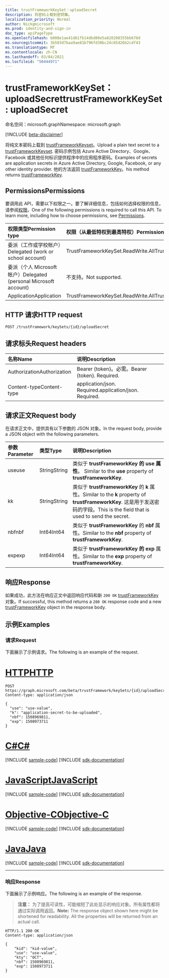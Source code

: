 ```yaml
---
title: trustFrameworkKeySet：uploadSecret
description: 将密码上载到密钥集。
localization_priority: Normal
author: Nickgmicrosoft
ms.prod: identity-and-sign-in
doc_type: apiPageType
ms.openlocfilehash: b008e1ae41d61fb14dbd80e5a820208355bb670d
ms.sourcegitcommit: 3b583d7baa9ae81b796fd30bc24c65d26b2cdf43
ms.translationtype: MT
ms.contentlocale: zh-CN
ms.lasthandoff: 03/04/2021
ms.locfileid: "50444971"
---
```

# <a name="trustframeworkkeyset-uploadsecret"></a><span data-ttu-id="3e640-103">trustFrameworkKeySet：uploadSecret</span><span class="sxs-lookup"><span data-stu-id="3e640-103">trustFrameworkKeySet: uploadSecret</span></span>

<span data-ttu-id="3e640-104">命名空间：microsoft.graph</span><span class="sxs-lookup"><span data-stu-id="3e640-104">Namespace: microsoft.graph</span></span>

[!INCLUDE [beta-disclaimer](../../includes/beta-disclaimer.md)]

<span data-ttu-id="3e640-105">将纯文本密码上载到 [trustFrameworkKeyset](../resources/trustframeworkkeyset.md)。</span><span class="sxs-lookup"><span data-stu-id="3e640-105">Upload a plain text secret to a [trustFrameworkKeyset](../resources/trustframeworkkeyset.md).</span></span> <span data-ttu-id="3e640-106">密码示例包括 Azure Active Directory、Google、Facebook 或其他任何标识提供程序中的应用程序密码。</span><span class="sxs-lookup"><span data-stu-id="3e640-106">Examples of secrets are application secrets in Azure Active Directory, Google, Facebook, or any other identity provider.</span></span> <span data-ttu-id="3e640-107">他的方法返回 [trustFrameworkKey](../resources/trustframeworkkey.md)。</span><span class="sxs-lookup"><span data-stu-id="3e640-107">his method returns [trustFrameworkKey](../resources/trustframeworkkey.md).</span></span>

## <a name="permissions"></a><span data-ttu-id="3e640-108">Permissions</span><span class="sxs-lookup"><span data-stu-id="3e640-108">Permissions</span></span>

<span data-ttu-id="3e640-p102">要调用此 API，需要以下权限之一。要了解详细信息，包括如何选择权限的信息，请参阅[权限](/graph/permissions-reference)。</span><span class="sxs-lookup"><span data-stu-id="3e640-p102">One of the following permissions is required to call this API. To learn more, including how to choose permissions, see [Permissions](/graph/permissions-reference).</span></span>

| <span data-ttu-id="3e640-111">权限类型</span><span class="sxs-lookup"><span data-stu-id="3e640-111">Permission type</span></span>                        | <span data-ttu-id="3e640-112">权限（从最低特权到最高特权）</span><span class="sxs-lookup"><span data-stu-id="3e640-112">Permissions (from least to most privileged)</span></span> |
|:---------------------------------------|:--------------------------------------------|
| <span data-ttu-id="3e640-113">委派（工作或学校帐户）</span><span class="sxs-lookup"><span data-stu-id="3e640-113">Delegated (work or school account)</span></span>     | <span data-ttu-id="3e640-114">TrustFrameworkKeySet.ReadWrite.All</span><span class="sxs-lookup"><span data-stu-id="3e640-114">TrustFrameworkKeySet.ReadWrite.All</span></span> |
| <span data-ttu-id="3e640-115">委派（个人 Microsoft 帐户）</span><span class="sxs-lookup"><span data-stu-id="3e640-115">Delegated (personal Microsoft account)</span></span> | <span data-ttu-id="3e640-116">不支持。</span><span class="sxs-lookup"><span data-stu-id="3e640-116">Not supported.</span></span> |
| <span data-ttu-id="3e640-117">Application</span><span class="sxs-lookup"><span data-stu-id="3e640-117">Application</span></span>                            | <span data-ttu-id="3e640-118">TrustFrameworkKeySet.ReadWrite.All</span><span class="sxs-lookup"><span data-stu-id="3e640-118">TrustFrameworkKeySet.ReadWrite.All</span></span> |

## <a name="http-request"></a><span data-ttu-id="3e640-119">HTTP 请求</span><span class="sxs-lookup"><span data-stu-id="3e640-119">HTTP request</span></span>

<!-- { "blockType": "ignored" } -->

```http
POST /trustFramework/keySets/{id}/uploadSecret
```

## <a name="request-headers"></a><span data-ttu-id="3e640-120">请求标头</span><span class="sxs-lookup"><span data-stu-id="3e640-120">Request headers</span></span>

| <span data-ttu-id="3e640-121">名称</span><span class="sxs-lookup"><span data-stu-id="3e640-121">Name</span></span>          | <span data-ttu-id="3e640-122">说明</span><span class="sxs-lookup"><span data-stu-id="3e640-122">Description</span></span>   |
|:--------------|:--------------|
| <span data-ttu-id="3e640-123">Authorization</span><span class="sxs-lookup"><span data-stu-id="3e640-123">Authorization</span></span> | <span data-ttu-id="3e640-p103">Bearer {token}。必需。</span><span class="sxs-lookup"><span data-stu-id="3e640-p103">Bearer {token}. Required.</span></span> |
| <span data-ttu-id="3e640-126">Content-type</span><span class="sxs-lookup"><span data-stu-id="3e640-126">Content-type</span></span>  | <span data-ttu-id="3e640-p104">application/json. Required.</span><span class="sxs-lookup"><span data-stu-id="3e640-p104">application/json. Required.</span></span> |

## <a name="request-body"></a><span data-ttu-id="3e640-129">请求正文</span><span class="sxs-lookup"><span data-stu-id="3e640-129">Request body</span></span>

<span data-ttu-id="3e640-130">在请求正文中，提供具有以下参数的 JSON 对象。</span><span class="sxs-lookup"><span data-stu-id="3e640-130">In the request body, provide a JSON object with the following parameters.</span></span>

| <span data-ttu-id="3e640-131">参数</span><span class="sxs-lookup"><span data-stu-id="3e640-131">Parameter</span></span>    | <span data-ttu-id="3e640-132">类型</span><span class="sxs-lookup"><span data-stu-id="3e640-132">Type</span></span>        | <span data-ttu-id="3e640-133">说明</span><span class="sxs-lookup"><span data-stu-id="3e640-133">Description</span></span> |
|:-------------|:------------|:------------|
|<span data-ttu-id="3e640-134">use</span><span class="sxs-lookup"><span data-stu-id="3e640-134">use</span></span>|<span data-ttu-id="3e640-135">String</span><span class="sxs-lookup"><span data-stu-id="3e640-135">String</span></span>|<span data-ttu-id="3e640-136">类似于 **trustFrameworkKey 的 use 属性**。 </span><span class="sxs-lookup"><span data-stu-id="3e640-136">Similar to the **use** property of **trustFrameworkKey**.</span></span>|
|<span data-ttu-id="3e640-137">k</span><span class="sxs-lookup"><span data-stu-id="3e640-137">k</span></span>|<span data-ttu-id="3e640-138">String</span><span class="sxs-lookup"><span data-stu-id="3e640-138">String</span></span>|<span data-ttu-id="3e640-139">类似于 **trustFrameworkKey** 的 **k** 属性。</span><span class="sxs-lookup"><span data-stu-id="3e640-139">Similar to the **k** property of **trustFrameworkKey**.</span></span> <span data-ttu-id="3e640-140">这是用于发送密码的字段。</span><span class="sxs-lookup"><span data-stu-id="3e640-140">This is the field that is used to send the secret.</span></span>|
|<span data-ttu-id="3e640-141">nbf</span><span class="sxs-lookup"><span data-stu-id="3e640-141">nbf</span></span>|<span data-ttu-id="3e640-142">Int64</span><span class="sxs-lookup"><span data-stu-id="3e640-142">Int64</span></span>|<span data-ttu-id="3e640-143">类似于 **trustFrameworkKey** 的 **nbf** 属性。</span><span class="sxs-lookup"><span data-stu-id="3e640-143">Similar to the **nbf** property of **trustFrameworkKey**.</span></span>|
|<span data-ttu-id="3e640-144">exp</span><span class="sxs-lookup"><span data-stu-id="3e640-144">exp</span></span>|<span data-ttu-id="3e640-145">Int64</span><span class="sxs-lookup"><span data-stu-id="3e640-145">Int64</span></span>|<span data-ttu-id="3e640-146">类似于 **trustFrameworkKey 的** **exp** 属性。</span><span class="sxs-lookup"><span data-stu-id="3e640-146">Similar to the **exp** property of **trustFrameworkKey**.</span></span>|

## <a name="response"></a><span data-ttu-id="3e640-147">响应</span><span class="sxs-lookup"><span data-stu-id="3e640-147">Response</span></span>

<span data-ttu-id="3e640-148">如果成功，此方法在响应正文中返回响应代码和新 `200 OK` [trustFrameworkKey](../resources/trustframeworkkey.md) 对象。</span><span class="sxs-lookup"><span data-stu-id="3e640-148">If successful, this method returns a `200 OK` response code and a new [trustFrameworkKey](../resources/trustframeworkkey.md) object in the response body.</span></span>

## <a name="examples"></a><span data-ttu-id="3e640-149">示例</span><span class="sxs-lookup"><span data-stu-id="3e640-149">Examples</span></span>

### <a name="request"></a><span data-ttu-id="3e640-150">请求</span><span class="sxs-lookup"><span data-stu-id="3e640-150">Request</span></span>

<span data-ttu-id="3e640-151">下面展示了示例请求。</span><span class="sxs-lookup"><span data-stu-id="3e640-151">The following is an example of the request.</span></span>

# <a name="http"></a>[<span data-ttu-id="3e640-152">HTTP</span><span class="sxs-lookup"><span data-stu-id="3e640-152">HTTP</span></span>](#tab/http)
<!-- {
  "blockType": "request",
  "name": "trustframeworkkeyset_uploadsecret"
}-->

```http
POST https://graph.microsoft.com/beta/trustFramework/keySets/{id}/uploadSecret
Content-type: application/json

{
  "use": "use-value",
  "k": "application-secret-to-be-uploaded",
  "nbf": 1508969811,
  "exp": 1508973711
}
```
# <a name="c"></a>[<span data-ttu-id="3e640-153">C#</span><span class="sxs-lookup"><span data-stu-id="3e640-153">C#</span></span>](#tab/csharp)
[!INCLUDE [sample-code](../includes/snippets/csharp/trustframeworkkeyset-uploadsecret-csharp-snippets.md)]
[!INCLUDE [sdk-documentation](../includes/snippets/snippets-sdk-documentation-link.md)]

# <a name="javascript"></a>[<span data-ttu-id="3e640-154">JavaScript</span><span class="sxs-lookup"><span data-stu-id="3e640-154">JavaScript</span></span>](#tab/javascript)
[!INCLUDE [sample-code](../includes/snippets/javascript/trustframeworkkeyset-uploadsecret-javascript-snippets.md)]
[!INCLUDE [sdk-documentation](../includes/snippets/snippets-sdk-documentation-link.md)]

# <a name="objective-c"></a>[<span data-ttu-id="3e640-155">Objective-C</span><span class="sxs-lookup"><span data-stu-id="3e640-155">Objective-C</span></span>](#tab/objc)
[!INCLUDE [sample-code](../includes/snippets/objc/trustframeworkkeyset-uploadsecret-objc-snippets.md)]
[!INCLUDE [sdk-documentation](../includes/snippets/snippets-sdk-documentation-link.md)]

# <a name="java"></a>[<span data-ttu-id="3e640-156">Java</span><span class="sxs-lookup"><span data-stu-id="3e640-156">Java</span></span>](#tab/java)
[!INCLUDE [sample-code](../includes/snippets/java/trustframeworkkeyset-uploadsecret-java-snippets.md)]
[!INCLUDE [sdk-documentation](../includes/snippets/snippets-sdk-documentation-link.md)]

---


### <a name="response"></a><span data-ttu-id="3e640-157">响应</span><span class="sxs-lookup"><span data-stu-id="3e640-157">Response</span></span>

<span data-ttu-id="3e640-158">下面展示了示例响应。</span><span class="sxs-lookup"><span data-stu-id="3e640-158">The following is an example of the response.</span></span>

> <span data-ttu-id="3e640-p106">**注意：** 为了提高可读性，可能缩短了此处显示的响应对象。所有属性都将通过实际调用返回。</span><span class="sxs-lookup"><span data-stu-id="3e640-p106">**Note:** The response object shown here might be shortened for readability. All the properties will be returned from an actual call.</span></span>

<!-- {
  "blockType": "response",
  "truncated": true,
  "@odata.type": "microsoft.graph.trustFrameworkKey"
} -->

```http
HTTP/1.1 200 OK
Content-type: application/json

{
    "kid": "kid-value",
    "use": "use-value",
    "kty": "OCT",
    "nbf": 1508969811,
    "exp": 1508973711
}
```

<!-- uuid: 16cd6b66-4b1a-43a1-adaf-3a886856ed98
2019-02-04 14:57:30 UTC -->
<!-- {
  "type": "#page.annotation",
  "description": "trustFrameworkKeySet: uploadSecret",
  "keywords": "",
  "section": "documentation",
  "tocPath": ""
}-->


